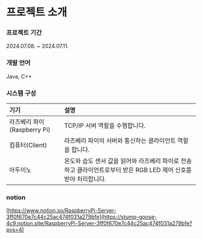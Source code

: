 # 프로젝트 소개
### 프로젝트 기간
2024.07.08. ~ 2024.07.11.

### 개발 언어
Java, C++

### 시스템 구성
| 기기 | 설명 |
|:----|:---------|
|라즈베리 파이(Raspberry Pi)|TCP/IP 서버 역할을 수행합니다.|
|컴퓨터(Client)|라즈베리 파이의 서버와 통신하는 클라이언트 역할을 합니다.|
|아두이노|온도와 습도 센서 값을 읽어와 라즈베리 파이로 전송하고 클라이언트로부터 받은 RGB LED 제어 신호를 받아 처리합니다.|

### notion<br>
[https://www.notion.so/RaspberryPi-Server-3ff0f670e7c44c25ac474f031a279bfe](https://stump-goose-4c9.notion.site/RaspberryPi-Server-3ff0f670e7c44c25ac474f031a279bfe?pvs=4)
